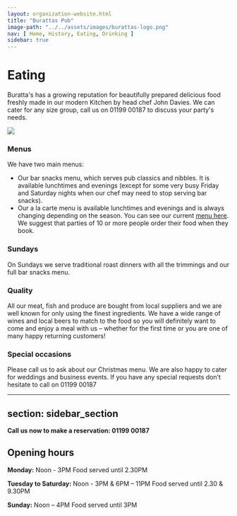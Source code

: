 ```yaml
---
layout: organization-website.html
title: "Burattas Pub"
image-path: "../../assets/images/burattas-logo.png"
nav: [ Home, History, Eating, Drinking ]
sidebar: true
---
```


# Eating

Buratta's has a growing reputation for beautifully prepared delicious food freshly made in our modern Kitchen by head chef John Davies. We can cater for any size group, call us on 01199 00187 to discuss your party's needs.

![](../../assets/images/burattas-eating.png)

### Menus

We have two main menus:

*   Our bar snacks menu, which serves pub classics and nibbles. It is available lunchtimes and evenings (except for some very busy Friday and Saturday nights when our chef may need to stop serving bar snacks).
*   Our a la carte menu is available lunchtimes and evenings and is always changing depending on the season. You can see our current [menu here](#). We suggest that parties of 10 or more people order their food when they book.

### Sundays

On Sundays we serve traditional roast dinners with all the trimmings and our full bar snacks menu.

### Quality

All our meat, fish and produce are bought from local suppliers and we are well known for only using the finest ingredients. We have a wide range of wines and local beers to match to the food so you will definitely want to come and enjoy a meal with us – whether for the first time or you are one of many happy returning customers!

### Special occasions

Please call us to ask about our Christmas menu. We are also happy to cater for weddings and business events. If you have any special requests don’t hesitate to call on 01199 00187

---
section: sidebar_section
---

**Call us now to make a reservation: 01199 00187**


## Opening hours


**Monday:** Noon - 3PM
Food served until 2.30PM

**Tuesday to Saturday:** Noon - 3PM & 6PM – 11PM
Food served until 2.30 & 9.30PM

**Sunday:** Noon – 4PM
Food served until 3PM
